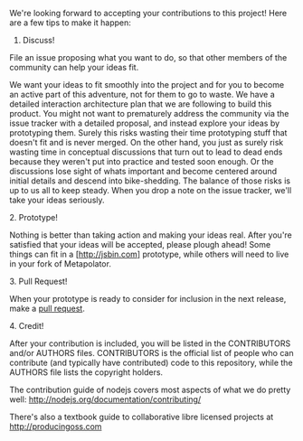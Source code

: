 We're looking forward to accepting your contributions to this project! 
Here are a few tips to make it happen:

1. Discuss! 

File an issue proposing what you want to do, so that other members of the community can help your ideas fit.

We want your ideas to fit smoothly into the project and for you to become an active part of this adventure, not for them to go to waste. 
We have a detailed interaction architecture plan that we are following to build this product.
You might not want to prematurely address the community via the issue tracker with a detailed proposal, and instead explore your ideas by prototyping them. 
Surely this risks wasting their time prototyping stuff that doesn't fit and is never merged. 
On the other hand, you just as surely risk wasting time in conceptual discussions that turn out to lead to dead ends because they weren't put into practice and tested soon enough. 
Or the discussions lose sight of whats important and become centered around initial details and descend into bike-shedding. 
The balance of those risks is up to us all to keep steady. 
When you drop a note on the issue tracker, we'll take your ideas seriously. 

2\. Prototype! 

Nothing is better than taking action and making your ideas real. 
After you're satisfied that your ideas will be accepted, please plough ahead! 
Some things can fit in a [http://jsbin.com] prototype, while others will need to live in your fork of Metapolator.

3\. Pull Request!

When your prototype is ready to consider for inclusion in the next release, make a [pull request](https://help.github.com/articles/using-pull-requests/).

4\. Credit!

After your contribution is included, you will be listed in the CONTRIBUTORS and/or AUTHORS files. 
CONTRIBUTORS is the official list of people who can contribute (and typically have contributed) code to this repository, while the AUTHORS file lists the copyright holders.

The contribution guide of nodejs covers most aspects of what we do pretty well: <http://nodejs.org/documentation/contributing/>

There's also a textbook guide to collaborative libre licensed projects at <http://producingoss.com>
